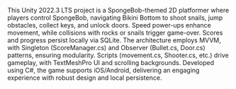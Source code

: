 This Unity 2022.3 LTS project is a SpongeBob-themed 2D platformer where players control SpongeBob, navigating Bikini Bottom to shoot snails, jump obstacles, collect keys, and unlock doors. Speed power-ups enhance movement, while collisions with rocks or snails trigger game-over. Scores and progress persist locally via SQLite. The architecture employs MVVM, with Singleton (ScoreManager.cs) and Observer (Bullet.cs, Door.cs) patterns, ensuring modularity. Scripts (movement.cs, Shooter.cs, etc.) drive gameplay, with TextMeshPro UI and scrolling backgrounds. Developed using C#, the game supports iOS/Android, delivering an engaging experience with robust design and local persistence.
